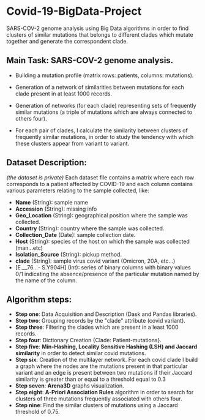 # Covid-19-BigData-Project
 SARS-COV-2 genome analysis using Big Data algorithms in order to find clusters of similar mutations that belongs to different clades which mutate together and generate the correspondent clade.

## Main Task: SARS-COV-2 genome analysis.
- Building a mutation profile (matrix rows: patients, columns: mutations).

- Generation of a network of similarities between mutations for each clade present in at least 1000 records.

- Generation of networks (for each clade) representing sets of frequently similar mutations (a triple of mutations which are always connected to others four).

- For each pair of clades, I calculate the similarity between clusters of frequently similar mutations, in order to study the tendency with which these clusters appear from variant to variant.

## Dataset Description:
*(the dataset is private)*
Each dataset file contains a matrix where each row corresponds to a patient affected by COVID-19 and each column contains various parameters relating to the sample collected, like:

- **Name** (String): sample name
- **Accession** (String): missing info
- **Geo_Location** (String): geographical position where the sample was collected.
- **Country** (String): country where the sample was collected.
- **Collection_Date** (Date): sample collection date.
- **Host** (String): species of the host on which the sample was collected (man...etc)
- **Isolation_Source** (String): pickup method.
- **clade** (String): sample virus covid variant (Omicron, 20A, etc...)
- [E.__76...- S.Y904H] (Int): series of binary columns with binary values 0/1 indicating the absence/presence of the particular mutation named by the name of the column.

## Algorithm steps:
- **Step one**: Data Acquisition and Description (Dask and Pandas libraries).
- **Step two**:  Grouping records by the "clade" attribute (covid variant).
- **Step three**: Filtering the clades which are present in a least 1000 records.
- **Step four**: Dictionary Creation {Clade: Patient-mutations}.
- **Step five**: **Min-Hashing, Locality Sensitive Hashing (LSH) and Jaccard similarity** in order to detect similar covid mutations.
- **Step six**: Creation of the multilayer network. For each covid clade I build a graph where the nodes are the mutations present in that particular variant and an edge is present between two mutations if their Jaccard similarity is greater than or equal to a threshold equal to 0.3
- **Step seven**: **Arena3D** graphs visualization.
- **Step eight**: **A-Priori Association Rules** algorithm in order to search for clusters of three mutations frequently associated with others four.
- **Step nine**: Find the similar clusters of mutations using a Jaccard threshold of 0.75.
